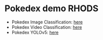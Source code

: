 # Pokedex demo RHODS

- Pokedex Image Classification: [here](https://github.com/dialvare/pokedex-demo/blob/main/Pokedex_Image_classification.ipynb)
- Pokedex Video Classification: [here](https://github.com/dialvare/pokedex-demo/blob/main/Pokedex_Video_Classification.ipynb)
- Pokedex YOLOv5: [here](https://github.com/dialvare/pokedex-demo/blob/main/Pokedex_YOLOv5.ipynb)

